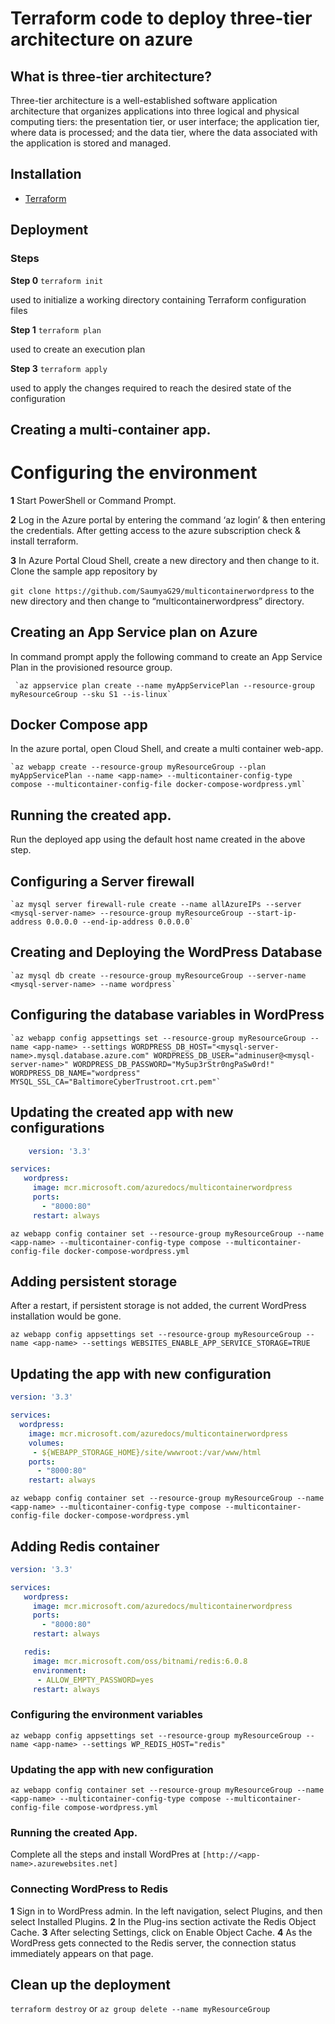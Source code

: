 # Terraform code to deploy three-tier architecture on azure

## What is three-tier architecture?
Three-tier architecture is a well-established software application architecture that organizes applications into three logical and physical computing tiers: the presentation tier, or user interface; the application tier, where data is processed; and the data tier, where the data associated with the application is stored and managed.

## Installation
- [Terraform](https://www.terraform.io/downloads.html)


## Deployment

### Steps

**Step 0** `terraform init`

used to initialize a working directory containing Terraform configuration files

**Step 1** `terraform plan`

used to create an execution plan

**Step 3** `terraform apply`

used to apply the changes required to reach the desired state of the configuration

## Creating a multi-container app.


# Configuring the environment 

**1** Start PowerShell or Command Prompt. 

**2** Log in the Azure portal by entering the command ‘az login’ & then entering the credentials. After getting access to the azure subscription check & install terraform. 

**3** In Azure Portal Cloud Shell, create a new directory and then change to it. Clone the sample app repository by  

`git clone https://github.com/SaumyaG29/multicontainerwordpress`  to the new directory and then change to “multicontainerwordpress” directory. 


 
## Creating an App Service plan on Azure 

  In command prompt apply the following command to create an App Service Plan in the provisioned resource group. 
 
     `az appservice plan create --name myAppServicePlan --resource-group myResourceGroup --sku S1 --is-linux`
 
 
 ## Docker Compose app 

 In the azure portal, open Cloud Shell, and create a multi container web-app. 

    `az webapp create --resource-group myResourceGroup --plan myAppServicePlan --name <app-name> --multicontainer-config-type compose --multicontainer-config-file docker-compose-wordpress.yml`
 

## Running the created app. 
  Run the deployed app using the default host name created in the above step. 
  
## Configuring a Server firewall 

    `az mysql server firewall-rule create --name allAzureIPs --server <mysql-server-name> --resource-group myResourceGroup --start-ip-address 0.0.0.0 --end-ip-address 0.0.0.0`

## Creating and Deploying the WordPress Database 
   
    `az mysql db create --resource-group myResourceGroup --server-name <mysql-server-name> --name wordpress`
 

## Configuring the database variables in WordPress 

    `az webapp config appsettings set --resource-group myResourceGroup --name <app-name> --settings WORDPRESS_DB_HOST="<mysql-server-name>.mysql.database.azure.com" WORDPRESS_DB_USER="adminuser@<mysql-server-name>" WORDPRESS_DB_PASSWORD="My5up3rStr0ngPaSw0rd!" WORDPRESS_DB_NAME="wordpress" MYSQL_SSL_CA="BaltimoreCyberTrustroot.crt.pem"`

 

## Updating the created app with new configurations 
```YAML
    version: '3.3'

services:
   wordpress:
     image: mcr.microsoft.com/azuredocs/multicontainerwordpress
     ports:
       - "8000:80"
     restart: always
```
`az webapp config container set --resource-group myResourceGroup --name <app-name> --multicontainer-config-type compose --multicontainer-config-file docker-compose-wordpress.yml`

## Adding persistent storage 

After a restart, if persistent storage is not added, the current WordPress installation would be gone. 

`az webapp config appsettings set --resource-group myResourceGroup --name <app-name> --settings WEBSITES_ENABLE_APP_SERVICE_STORAGE=TRUE`


## Updating the app with new configuration 

 ```YAML
 version: '3.3'

services:
   wordpress:
     image: mcr.microsoft.com/azuredocs/multicontainerwordpress
     volumes:
      - ${WEBAPP_STORAGE_HOME}/site/wwwroot:/var/www/html
     ports:
       - "8000:80"
     restart: always
 ```
 `az webapp config container set --resource-group myResourceGroup --name <app-name> --multicontainer-config-type compose --multicontainer-config-file docker-compose-wordpress.yml`
 
 
## Adding Redis container 
```YAML
version: '3.3'

services:
   wordpress:
     image: mcr.microsoft.com/azuredocs/multicontainerwordpress
     ports:
       - "8000:80"
     restart: always

   redis:
     image: mcr.microsoft.com/oss/bitnami/redis:6.0.8
     environment: 
      - ALLOW_EMPTY_PASSWORD=yes
     restart: always
```

### Configuring the environment variables 
`az webapp config appsettings set --resource-group myResourceGroup --name <app-name> --settings WP_REDIS_HOST="redis"`

 ### Updating the app with new configuration 

 `az webapp config container set --resource-group myResourceGroup --name <app-name> --multicontainer-config-type compose --multicontainer-config-file compose-wordpress.yml`


### Running the created App. 

Complete all the steps and install WordPres at `[http://<app-name>.azurewebsites.net]`
  
  
### Connecting WordPress to Redis 

**1** Sign in to WordPress admin. In the left navigation, select Plugins, and then select Installed Plugins.
**2** In the Plug-ins section activate the Redis Object Cache.
**3** After selecting Settings, click on Enable Object Cache. 
**4** As the WordPress gets connected to the Redis server, the connection status immediately appears on that page.

## Clean up the deployment
`terraform destroy` or `az group delete --name myResourceGroup`
